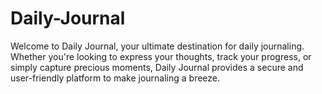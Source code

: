 # Daily-Journal
Welcome to Daily Journal, your ultimate destination for daily journaling. Whether you're looking to express your thoughts, track your progress, or simply capture precious moments, Daily Journal provides a secure and user-friendly platform to make journaling a breeze.
